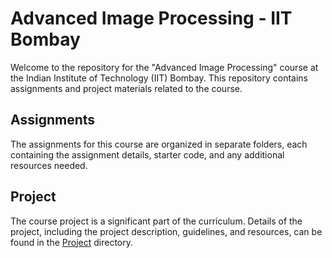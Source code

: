 # Advanced Image Processing - IIT Bombay

Welcome to the repository for the "Advanced Image Processing" course at the Indian Institute of Technology (IIT) Bombay. This repository contains assignments and project materials related to the course.

## Assignments

The assignments for this course are organized in separate folders, each containing the assignment details, starter code, and any additional resources needed. 

## Project

The course project is a significant part of the curriculum. Details of the project, including the project description, guidelines, and resources, can be found in the [Project](./Project) directory.
